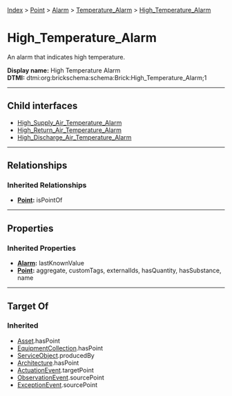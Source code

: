 [Index](../../../../index.md) > [Point](../../../Point.md) > [Alarm](../../Alarm.md) > [Temperature_Alarm](../Temperature_Alarm.md) > [High_Temperature_Alarm](#)
# High_Temperature_Alarm

An alarm that indicates high temperature.


**Display name:** High Temperature Alarm<br />
**DTMI:** dtmi:org:brickschema:schema:Brick:High_Temperature_Alarm;1

---

## Child interfaces
* [High_Supply_Air_Temperature_Alarm](../Air_Temperature_Alarm/Supply_Air_Temperature_Alarm/High_Supply_Air_Temperature_Alarm.md)
* [High_Return_Air_Temperature_Alarm](../Air_Temperature_Alarm/Return_Air_Temperature_Alarm/High_Return_Air_Temperature_Alarm.md)
* [High_Discharge_Air_Temperature_Alarm](../Air_Temperature_Alarm/Discharge_Air_Temperature_Alarm/High_Discharge_Air_Temperature_Alarm.md)

---

## Relationships

### Inherited Relationships
* **[Point](../../../Point.md):** isPointOf

---

## Properties

### Inherited Properties
* **[Alarm](../../Alarm.md):** lastKnownValue
* **[Point](../../../Point.md):** aggregate, customTags, externalIds, hasQuantity, hasSubstance, name

---

## Target Of
### Inherited
* [Asset](../../../../Asset/Asset.md).hasPoint
* [EquipmentCollection](../../../../Collection/EquipmentCollection.md).hasPoint
* [ServiceObject](../../../../Information/ServiceObject/ServiceObject.md).producedBy
* [Architecture](../../../../Space/Architecture/Architecture.md).hasPoint
* [ActuationEvent](../../../../Event/PointEvent/ActuationEvent.md).targetPoint
* [ObservationEvent](../../../../Event/PointEvent/ObservationEvent.md).sourcePoint
* [ExceptionEvent](../../../../Event/PointEvent/ExceptionEvent.md).sourcePoint
